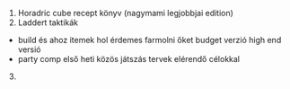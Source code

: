 1. Horadric cube recept könyv (nagymami legjobbjai edition)
2. Laddert taktikák 
 - build és ahoz itemek hol érdemes farmolni őket budget verzió high end versió
 - party comp első heti közös játszás tervek elérendő célokkal
3. 